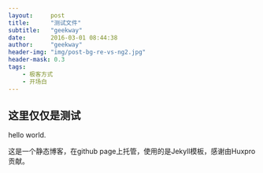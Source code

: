 ```yaml
---
layout:     post
title:      "测试文件"
subtitle:   "geekway"
date:       2016-03-01 08:44:38
author:     "geekway"
header-img: "img/post-bg-re-vs-ng2.jpg"
header-mask: 0.3
tags:
    - 极客方式
    - 开场白
---
```

## 这里仅仅是测试
hello world.

这是一个静态博客，在github page上托管，使用的是Jekyll模板，感谢由Huxpro贡献。
